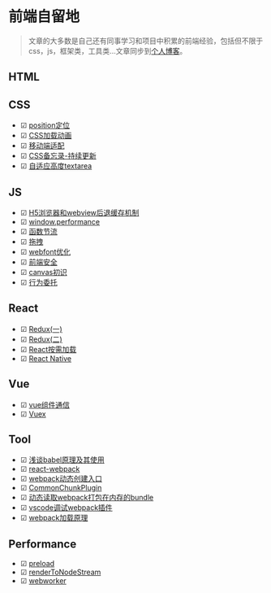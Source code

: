 # 前端自留地

>文章的大多数是自己还有同事学习和项目中积累的前端经验，包括但不限于css，js，框架类，工具类...文章同步到[个人博客](https://moyueating.github.io)。

## HTML

## CSS

- &#9745; [position定位](https://github.com/moyueating/blogBackup/blob/master/css/positon%E5%AE%9A%E4%BD%8D.md)
- &#9745; [CSS加载动画](http://whutzkj.space/cssloading/)
- &#9745; [移动端适配](https://github.com/moyueating/blogBackup/blob/master/css/%E7%A7%BB%E5%8A%A8%E7%AB%AF%E9%80%82%E9%85%8D.md)
- &#9745; [CSS备忘录-持续更新](https://github.com/moyueating/FE-Garden/blob/master/css/CSS%E5%A4%87%E5%BF%98%E5%BD%95-%E6%8C%81%E7%BB%AD%E6%9B%B4%E6%96%B0.md)
- &#9745; [自适应高度textarea](https://github.com/moyueating/FE-Garden/blob/master/css/%E8%87%AA%E9%80%82%E5%BA%94%E9%AB%98%E5%BA%A6textarea.md)

## JS

- &#9745; [H5浏览器和webview后退缓存机制](https://github.com/moyueating/blogBackup/blob/master/js/H5%E6%B5%8F%E8%A7%88%E5%99%A8%E5%92%8Cwebview%E5%90%8E%E9%80%80%E7%BC%93%E5%AD%98%E6%9C%BA%E5%88%B6.md)
- &#9745; [window.performance](https://github.com/moyueating/blogBackup/blob/master/js/window.performance.md)
- &#9745; [函数节流](https://github.com/moyueating/FE-Garden/blob/master/js/%E5%87%BD%E6%95%B0%E8%8A%82%E6%B5%81.md)
- &#9745; [拖拽](https://github.com/moyueating/FE-Garden/blob/master/js/%E6%8B%96%E6%8B%BD.md)
- &#9745; [webfont优化](https://github.com/moyueating/FE-Garden/blob/master/js/webfont%E4%BC%98%E5%8C%96.md)
- &#9745; [前端安全](https://github.com/moyueating/FE-Garden/blob/master/js/%E5%89%8D%E7%AB%AF%E5%AE%89%E5%85%A8.md)
- &#9745; [canvas初识](https://github.com/moyueating/FE-Garden/blob/master/js/canvas%E5%88%9D%E8%AF%86.md)
- &#9745; [行为委托](https://github.com/moyueating/FE-Garden/blob/master/js/%E8%A1%8C%E4%B8%BA%E5%A7%94%E6%89%98.md)

## React

- &#9745; [Redux(一)](https://github.com/moyueating/blogBackup/blob/master/react/redux(%E4%B8%80).md)
- &#9745; [Redux(二)](https://github.com/moyueating/blogBackup/blob/master/react/redux(%E4%BA%8C).md)
- &#9745; [React按需加载](https://github.com/moyueating/FE-Garden/blob/master/react/%E6%8C%89%E9%9C%80%E5%8A%A0%E8%BD%BD.md)
- &#9745; [React Native](https://github.com/moyueating/FE-Garden/blob/master/react/react-native.md)

## Vue

- &#9745; [vue组件通信](https://github.com/moyueating/blogBackup/blob/master/vue/vue%E7%BB%84%E4%BB%B6%E9%80%9A%E4%BF%A1.md)
- &#9745; [Vuex](https://github.com/moyueating/blogBackup/blob/master/vue/vuex.md)

## Tool

- &#9745; [浅谈babel原理及其使用](https://github.com/moyueating/blogBackup/blob/master/tool/%E6%B5%85%E8%B0%88babel%E5%8E%9F%E7%90%86%E5%8F%8A%E5%85%B6%E4%BD%BF%E7%94%A8.md)
- &#9745; [react-webpack](https://github.com/moyueating/blogBackup/blob/master/tool/react-webpack.md)
- &#9745; [webpack动态创建入口](https://github.com/moyueating/blogBackup/blob/master/tool/webpack%E5%8A%A8%E6%80%81%E5%88%9B%E5%BB%BA%E5%85%A5%E5%8F%A3.md)
- &#9745; [CommonChunkPlugin](https://github.com/moyueating/blogBackup/blob/master/tool/CommonChunkPlugin.md)
- &#9745; [动态读取webpack打包在内存的bundle](https://github.com/moyueating/FE-Garden/blob/master/tool/%E5%8A%A8%E6%80%81%E8%AF%BB%E5%8F%96webpack%E6%89%93%E5%8C%85%E5%9C%A8%E5%86%85%E5%AD%98%E4%B8%AD%E7%9A%84bundle.md)
- &#9745; [vscode调试webpack插件](https://github.com/moyueating/FE-Garden/blob/master/tool/vscode%E8%B0%83%E8%AF%95webpack%E6%8F%92%E4%BB%B6.md)
- &#9745; [webpack加载原理](https://github.com/moyueating/FE-Garden/blob/master/webpack/webpack%E5%8A%A0%E8%BD%BD%E5%8E%9F%E7%90%86.md)

## Performance

- &#9745; [preload](https://github.com/moyueating/FE-Garden/blob/master/performance/preload.md)
- &#9745; [renderToNodeStream](https://github.com/moyueating/FE-Garden/blob/master/performance/renderToNodeStream.md)
- &#9745; [webworker](https://github.com/moyueating/FE-Garden/blob/master/performance/webworker.md)
